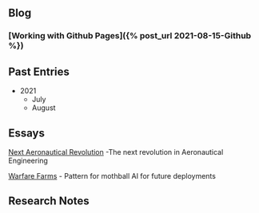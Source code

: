 ## Blog

### [Working with Github Pages]({% post_url 2021-08-15-Github %}) 

## Past Entries

* 2021
  * July
  * August  

## Essays

[Next Aeronautical Revolution](https://jsanecki.github.io/outsidethetesseract) -The next revolution in Aeronautical Engineering

[Warfare Farms](https://jsanecki.github.io/outsidethetesseract) - Pattern for mothball AI for future deployments

## Research Notes
